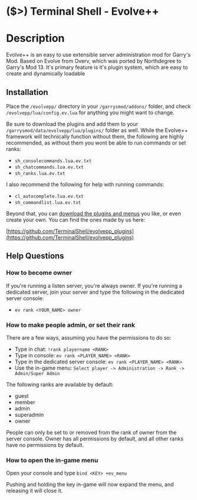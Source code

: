 # ($>) Terminal Shell - Evolve++

# Description
Evolve++ is an easy to use extensible server administration mod for Garry's Mod. Based on Evolve from Overv, which was ported by Northdegree to Garry's Mod 13. It's primary feature is it's plugin system, which are easy to create and dynamically loadable

## Installation
Place the `/evolvepp/` directory in your `/garrysmod/addons/` folder, and check `/evolvepp/lua/config.ev.lua` for anything you might want to change.

Be sure to download the plugins and add them to your `/garrysmod/data/evolvepp/lua/plugins/` folder as well. While the Evolve++ framework will technically function without them, the following are highly recommended, as without them you wont be able to run commands or set ranks:

- `sh_consolecommands.lua.ev.txt`
- `sh_chatcommands.lua.ev.txt`
- `sh_ranks.lua.ev.txt`

I also recommend the following for help with running commands:

- `cl_autocomplete.lua.ev.txt`
- `sh_commandlist.lua.ev.txt`

Beyond that, you can [download the plugins and menus](https://github.com/TerminalShell/evolvepp_plugins) you like, or even create your own. You can find the ones made by us here:

[https://github.com/TerminalShell/evolvepp_plugins](https://github.com/TerminalShell/evolvepp_plugins)

## Help Questions

### How to become owner

If you're running a listen server, you're always owner. If you're running a dedicated server, join your server and type the following in the dedicated server console:

- `ev rank <YOUR_NAME> owner`

### How to make people admin, or set their rank

There are a few ways, assuming you have the permissions to do so:

- Type in chat: `!rank playername <RANK>`
- Type in console: `ev rank <PLAYER_NAME> <RANK>`
- Type in the dedicated server console: `ev rank <PLAYER_NAME> <RANK>`
- Use the in-game menu: `Select player -> Administration -> Rank -> Admin/Super Admin`

The following ranks are available by default:

- guest
- member
- admin
- superadmin
- owner

People can only be set to or removed from the rank of owner from the server console. Owner has all permissions by default, and all other ranks have no permissions by default.

### How to open the in-game menu

Open your console and type `bind <KEY> +ev_menu`

Pushing and holding the key in-game will now expand the menu, and releasing it will close it.
